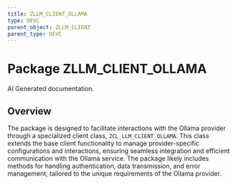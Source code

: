```yaml
---
title: ZLLM_CLIENT_OLLAMA
type: DEVC
parent_object: ZLLM_CLIENT
parent_type: DEVC
---
```


# Package ZLLM_CLIENT_OLLAMA

AI Generated documentation.

## Overview

The package is designed to facilitate interactions with the Ollama provider through a specialized client class, `ZCL_LLM_CLIENT_OLLAMA`. This class extends the base client functionality to manage provider-specific configurations and interactions, ensuring seamless integration and efficient communication with the Ollama service. The package likely includes methods for handling authentication, data transmission, and error management, tailored to the unique requirements of the Ollama provider.
